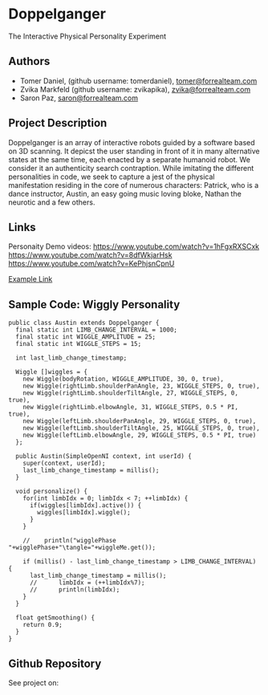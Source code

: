 # Doppelganger
The Interactive Physical Personality Experiment

## Authors
- Tomer Daniel, (github username: tomerdaniel), tomer@forrealteam.com
- Zvika Markfeld (github username: zvikapika), zvika@forrealteam.com
- Saron Paz, saron@forrealteam.com

## Project Description
Doppelganger is an array of interactive robots guided by a software based on 3D scanning.
It depicst the user standing in front of it in many alternative states at the same time, each enacted by a separate humanoid robot. We consider it an authenticity search contraption. While imitating the different personalities in code, we seek to capture a jest of the physical manifestation residing in the core of numerous characters: Patrick, who is a dance instructor, Austin, an easy going music loving bloke, Nathan the neurotic and a few others.

## Links
Personaity Demo videos:
https://www.youtube.com/watch?v=1hFgxRXSCxk
https://www.youtube.com/watch?v=8dfWkjarHsk
https://www.youtube.com/watch?v=KePhjsnCpnU


[Example Link](http://www.google.com "Example Link")

## Sample Code: Wiggly Personality
```
public class Austin extends Doppelganger {
  final static int LIMB_CHANGE_INTERVAL = 1000;
  final static int WIGGLE_AMPLITUDE = 25;
  final static int WIGGLE_STEPS = 15;

  int last_limb_change_timestamp;

  Wiggle []wiggles = { 
    new Wiggle(bodyRotation, WIGGLE_AMPLITUDE, 30, 0, true), 
    new Wiggle(rightLimb.shoulderPanAngle, 23, WIGGLE_STEPS, 0, true), 
    new Wiggle(rightLimb.shoulderTiltAngle, 27, WIGGLE_STEPS, 0, true), 
    new Wiggle(rightLimb.elbowAngle, 31, WIGGLE_STEPS, 0.5 * PI, true), 
    new Wiggle(leftLimb.shoulderPanAngle, 29, WIGGLE_STEPS, 0, true), 
    new Wiggle(leftLimb.shoulderTiltAngle, 25, WIGGLE_STEPS, 0, true), 
    new Wiggle(leftLimb.elbowAngle, 29, WIGGLE_STEPS, 0.5 * PI, true)
  };

  public Austin(SimpleOpenNI context, int userId) {
    super(context, userId);
    last_limb_change_timestamp = millis();
  }

  void personalize() {
    for(int limbIdx = 0; limbIdx < 7; ++limbIdx) {
      if(wiggles[limbIdx].active()) {
        wiggles[limbIdx].wiggle();
      }
    }
    
    //    println("wigglePhase "+wigglePhase+"\tangle="+wiggleMe.get());

    if (millis() - last_limb_change_timestamp > LIMB_CHANGE_INTERVAL) {
      last_limb_change_timestamp = millis();
      //      limbIdx = (++limbIdx%7);
      //      println(limbIdx);
    }
  }

  float getSmoothing() {
    return 0.9;
  }
}
```
## Github Repository
See project on:


